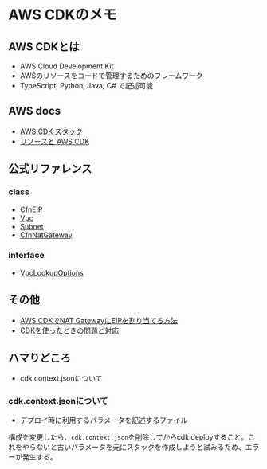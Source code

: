 # AWS CDKのメモ

## AWS CDKとは

- AWS Cloud Development Kit
- AWSのリソースをコードで管理するためのフレームワーク
- TypeScript, Python, Java, C# で記述可能

## AWS docs

- [AWS CDK スタック](https://docs.aws.amazon.com/ja_jp/cdk/v2/guide/stacks.html)
- [リソースと AWS CDK](https://docs.aws.amazon.com/ja_jp/cdk/v2/guide/resources.html)

## 公式リファレンス

### class

- [CfnEIP](https://docs.aws.amazon.com/cdk/api/v2/docs/aws-cdk-lib.aws_ec2.CfnEIP.html)
- [Vpc](https://docs.aws.amazon.com/cdk/api/v2/docs/aws-cdk-lib.aws_ec2.Vpc.html)
- [Subnet](https://docs.aws.amazon.com/cdk/api/v2/docs/aws-cdk-lib.aws_ec2.Subnet.html)
- [CfnNatGateway](https://docs.aws.amazon.com/cdk/api/v2/docs/aws-cdk-lib.aws_ec2.CfnNatGateway.html)

### interface

- [VpcLookupOptions](https://docs.aws.amazon.com/cdk/api/v2/docs/aws-cdk-lib.aws_ec2.VpcLookupOptions.html)

## その他

- [AWS CDKでNAT GatewayにEIPを割り当てる方法](https://qiita.com/reoring/items/4577de0bf63a9f787339)
- [CDKを使ったときの問題と対応](https://qiita.com/dmikita/items/f1dd6d6ad0a837d6f5fa)

## ハマりどころ

- cdk.context.jsonについて

### cdk.context.jsonについて

- デプロイ時に利用するパラメータを記述するファイル

構成を変更したら、`cdk.context.json`を削除してからcdk deployすること。これをやらないと古いパラメータを元にスタックを作成しようと試みるため、エラーが発生する。
